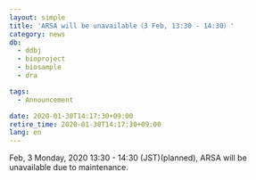 ```yaml
---
layout: simple
title: 'ARSA will be unavailable（3 Feb, 13:30 - 14:30）'
category: news
db:
  - ddbj
  - bioproject
  - biosample
  - dra

tags:
  - Announcement

date: 2020-01-30T14:17:30+09:00
retire_time: 2020-01-30T14:17:30+09:00
lang: en
---
```


Feb, 3 Monday, 2020 13:30 - 14:30 (JST)(planned), ARSA will be unavailable due to maintenance.
